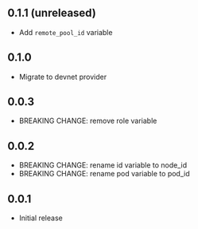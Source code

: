 ## 0.1.1 (unreleased)

- Add `remote_pool_id` variable

## 0.1.0

- Migrate to devnet provider

## 0.0.3

- BREAKING CHANGE: remove role variable

## 0.0.2

- BREAKING CHANGE: rename id variable to node_id
- BREAKING CHANGE: rename pod variable to pod_id

## 0.0.1

- Initial release
